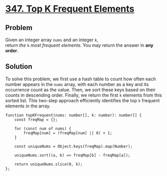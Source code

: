 
# [347. Top K Frequent Elements](https://leetcode.com/problems/top-k-frequent-elements/)

## Problem

Given an integer array `nums` and an integer `k`, return _the_ `k` _most frequent elements_. You may return the answer in **any order**.

## Solution

To solve this problem, we first use a hash table to count how often each number appears in the `nums` array, with each number as a key and its occurrence count as the value. Then, we sort these keys based on their counts in descending order. Finally, we return the first `k` elements from this sorted list. This two-step approach efficiently identifies the top `k` frequent elements in the array.

```
function topKFrequent(nums: number[], k: number): number[] {  
    const freqMap = {};  
  
    for (const num of nums) {  
        freqMap[num] = (freqMap[num] || 0) + 1;  
    }  
  
    const uniqueNums = Object.keys(freqMap).map(Number);  
  
    uniqueNums.sort((a, b) => freqMap[b] - freqMap[a]);  
  
    return uniqueNums.slice(0, k);  
};
